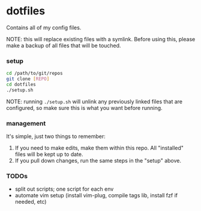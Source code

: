 # dotfiles
Contains all of my config files.

NOTE: this will replace existing files with a symlink. Before using this,
please make a backup of all files that will be touched.

### setup
```bash
cd /path/to/git/repos
git clone [REPO]
cd dotfiles
./setup.sh
```
NOTE: running `./setup.sh` will unlink any previously linked files that are
configured, so make sure this is what you want before running.

### management
It's simple, just two things to remember:
1. If you need to make edits, make them within this repo. All "installed" files
   will be kept up to date.
2. If you pull down changes, run the same steps in the "setup" above.

### TODOs
- split out scripts; one script for each env
- automate vim setup (install vim-plug, compile tags lib, install fzf if needed, etc)
